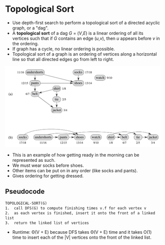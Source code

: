 # Topological Sort
- Use depth-first search to perform a topological sort of a directed acyclic graph, or a "dag".
- A **topological sort** of a dag *G* = (*V*,*E*) is a linear ordering of all its vertices such that if *G* contains an edge (*u*,*v*), then *u* appears before *v* in the ordering.
- If graph has a cycle, no linear ordering is possible.
- Topological sort of a graph is an ordering of vertices along a horizontal line so that all directed edges go from left to right.

![alt text](https://github.com/eyc94/Notes/blob/master/images/topological_sort_example.png "Image of a topological sort")

- This is an example of how getting ready in the morning can be represented as such.
- We must wear socks before shoes.
- Other items can be put on in any order (like socks and pants).
- Gives ordering for getting dressed.

## Pseudocode

```
TOPOLOGICAL-SORT(G)
1.  call DFS(G) to compute finishing times v.f for each vertex v
2.  as each vertex is finished, insert it onto the front of a linked list
3.  return the linked list of vertices
```

- Runtime: &Theta;(V + E) because DFS takes &Theta;(V + E) time and it takes O(1) time to insert each of the |V| vertices onto the front of the linked list.